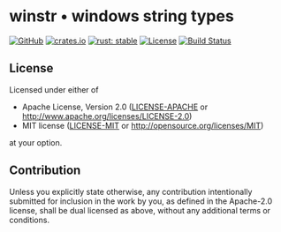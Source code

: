 # winstr • windows string types

[![GitHub](https://img.shields.io/github/stars/MaulingMonkey/winstr.svg?label=GitHub&style=social)](https://github.com/MaulingMonkey/winstr)
[![crates.io](https://img.shields.io/crates/v/winstr.svg)](https://crates.io/crates/winstr)
[![rust: stable](https://img.shields.io/badge/rust-stable-yellow.svg)](https://gist.github.com/MaulingMonkey/c81a9f18811079f19326dac4daa5a359#minimum-supported-rust-versions-msrv)
[![License](https://img.shields.io/crates/l/cargo_vsc.svg)](https://github.com/MaulingMonkey/winstr)
[![Build Status](https://github.com/MaulingMonkey/winstr/workflows/Rust/badge.svg)](https://github.com/MaulingMonkey/winstr/actions?query=workflow%3Arust)



<h2 name="license">License</h2>

Licensed under either of

* Apache License, Version 2.0 ([LICENSE-APACHE](LICENSE-APACHE) or http://www.apache.org/licenses/LICENSE-2.0)
* MIT license ([LICENSE-MIT](LICENSE-MIT) or http://opensource.org/licenses/MIT)

at your option.



<h2 name="contribution">Contribution</h2>

Unless you explicitly state otherwise, any contribution intentionally submitted
for inclusion in the work by you, as defined in the Apache-2.0 license, shall be
dual licensed as above, without any additional terms or conditions.
